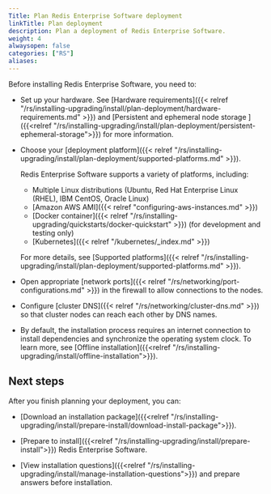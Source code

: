 ```yaml
---
Title: Plan Redis Enterprise Software deployment
linkTitle: Plan deployment
description: Plan a deployment of Redis Enterprise Software.
weight: 4
alwaysopen: false
categories: ["RS"]
aliases: 
---
```


Before installing Redis Enterprise Software, you need to:

- Set up your hardware. See [Hardware requirements]({{< relref "/rs/installing-upgrading/install/plan-deployment/hardware-requirements.md" >}}) and [Persistent and ephemeral node storage 
]({{<relref "/rs/installing-upgrading/install/plan-deployment/persistent-ephemeral-storage">}}) for more information.

- Choose your [deployment platform]({{< relref "/rs/installing-upgrading/install/plan-deployment/supported-platforms.md" >}}).

    Redis Enterprise Software supports a variety of platforms, including:

    - Multiple Linux distributions (Ubuntu, Red Hat Enterprise Linux (RHEL), IBM CentOS, Oracle Linux)
    - [Amazon AWS AMI]({{< relref "configuring-aws-instances.md" >}})
    - [Docker container]({{< relref "/rs/installing-upgrading/quickstarts/docker-quickstart" >}}) (for development and testing only)
    - [Kubernetes]({{< relref "/kubernetes/_index.md" >}})

    For more details, see [Supported platforms]({{< relref "/rs/installing-upgrading/install/plan-deployment/supported-platforms.md" >}}).

- Open appropriate [network ports]({{< relref "/rs/networking/port-configurations.md" >}}) in the firewall to allow connections to the nodes.

- Configure [cluster DNS]({{< relref "/rs/networking/cluster-dns.md" >}}) so that cluster nodes can reach each other by DNS names.
- By default, the installation process requires an internet connection to install dependencies and synchronize the operating system clock. To learn more, see [Offline installation]({{<relref "/rs/installing-upgrading/install/offline-installation">}}).

## Next steps

After you finish planning your deployment, you can:

- [Download an installation package]({{<relref "/rs/installing-upgrading/install/prepare-install/download-install-package">}}).

- [Prepare to install]({{<relref "/rs/installing-upgrading/install/prepare-install">}}) Redis Enterprise Software.

- [View installation questions]({{<relref "/rs/installing-upgrading/install/manage-installation-questions">}}) and prepare answers before installation.
